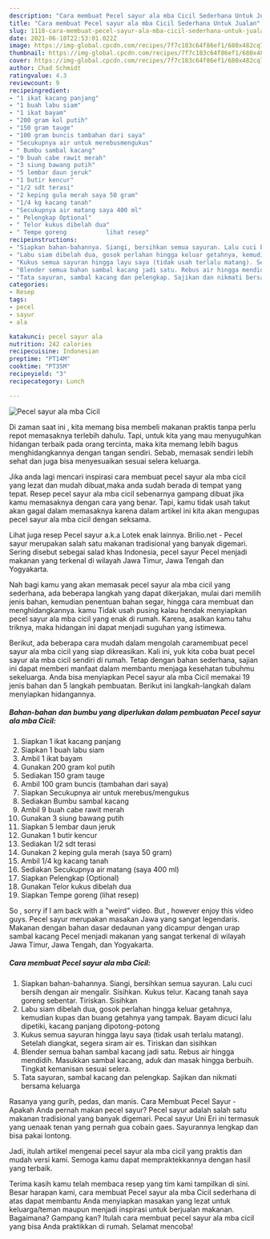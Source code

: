 ```yaml
---
description: "Cara membuat Pecel sayur ala mba Cicil Sederhana Untuk Jualan"
title: "Cara membuat Pecel sayur ala mba Cicil Sederhana Untuk Jualan"
slug: 1118-cara-membuat-pecel-sayur-ala-mba-cicil-sederhana-untuk-jualan
date: 2021-06-10T22:53:01.022Z
image: https://img-global.cpcdn.com/recipes/7f7c183c64f86ef1/680x482cq70/pecel-sayur-ala-mba-cicil-foto-resep-utama.jpg
thumbnail: https://img-global.cpcdn.com/recipes/7f7c183c64f86ef1/680x482cq70/pecel-sayur-ala-mba-cicil-foto-resep-utama.jpg
cover: https://img-global.cpcdn.com/recipes/7f7c183c64f86ef1/680x482cq70/pecel-sayur-ala-mba-cicil-foto-resep-utama.jpg
author: Chad Schmidt
ratingvalue: 4.3
reviewcount: 9
recipeingredient:
- "1 ikat kacang panjang"
- "1 buah labu siam"
- "1 ikat bayam"
- "200 gram kol putih"
- "150 gram tauge"
- "100 gram buncis tambahan dari saya"
- "Secukupnya air untuk merebusmengukus"
- " Bumbu sambal kacang"
- "9 buah cabe rawit merah"
- "3 siung bawang putih"
- "5 lembar daun jeruk"
- "1 butir kencur"
- "1/2 sdt terasi"
- "2 keping gula merah saya 50 gram"
- "1/4 kg kacang tanah"
- "Secukupnya air matang saya 400 ml"
- " Pelengkap Optional"
- " Telor kukus dibelah dua"
- " Tempe goreng           lihat resep"
recipeinstructions:
- "Siapkan bahan-bahannya. Siangi, bersihkan semua sayuran. Lalu cuci bersih dengan air mengalir. Sisihkan. Kukus telur. Kacang tanah saya goreng sebentar. Tiriskan. Sisihkan"
- "Labu siam dibelah dua, gosok perlahan hingga keluar getahnya, kemudian kupas dan buang getahnya yang tampak. Bayam dicuci lalu dipetiki, kacang panjang dipotong-potong"
- "Kukus semua sayuran hingga layu saya (tidak usah terlalu matang). Setelah diangkat, segera siram air es. Tiriskan dan sisihkan"
- "Blender semua bahan sambal kacang jadi satu. Rebus air hingga mendidih. Masukkan sambal kacang, aduk dan masak hingga berbuih. Tingkat kemanisan sesuai selera."
- "Tata sayuran, sambal kacang dan pelengkap. Sajikan dan nikmati bersama keluarga"
categories:
- Resep
tags:
- pecel
- sayur
- ala

katakunci: pecel sayur ala 
nutrition: 242 calories
recipecuisine: Indonesian
preptime: "PT14M"
cooktime: "PT35M"
recipeyield: "3"
recipecategory: Lunch

---
```



![Pecel sayur ala mba Cicil](https://img-global.cpcdn.com/recipes/7f7c183c64f86ef1/680x482cq70/pecel-sayur-ala-mba-cicil-foto-resep-utama.jpg)

Di zaman  saat ini , kita memang bisa membeli makanan praktis tanpa perlu repot memasaknya terlebih dahulu. Tapi, untuk kita yang mau menyuguhkan hidangan terbaik pada orang tercinta, maka kita memang lebih bagus menghidangkannya dengan tangan sendiri. Sebab, memasak sendiri lebih sehat dan juga bisa menyesuaikan sesuai selera keluarga.

Jika anda lagi mencari inspirasi cara membuat pecel sayur ala mba cicil yang lezat dan mudah dibuat,maka anda sudah berada di tempat yang tepat. Resep pecel sayur ala mba cicil  sebenarnya gampang dibuat jika kamu memasaknya dengan cara yang benar. Tapi, kamu tidak usah takut akan gagal dalam memasaknya 
karena dalam artikel ini kita akan mengupas pecel sayur ala mba cicil dengan seksama.  

Lihat juga resep Pecel sayur a.k.a Lotek enak lainnya. Brilio.net - Pecel sayur merupakan salah satu makanan tradisional yang banyak digemari. Sering disebut sebegai salad khas Indonesia, pecel sayur Pecel menjadi makanan yang terkenal di wilayah Jawa Timur, Jawa Tengah dan Yogyakarta.

Nah bagi kamu yang akan memasak pecel sayur ala mba cicil yang sederhana, ada beberapa langkah yang dapat dikerjakan, mulai dari memilih jenis bahan, kemudian penentuan bahan segar, hingga cara membuat dan menghidangkannya. kamu Tidak usah pusing kalau hendak menyiapkan pecel sayur ala mba cicil yang enak di rumah. Karena, asalkan kamu  tahu triknya, maka hidangan ini dapat menjadi suguhan yang istimewa.

Berikut, ada beberapa cara mudah dalam mengolah caramembuat pecel sayur ala mba cicil yang siap dikreasikan. Kali ini, yuk kita coba buat pecel sayur ala mba cicil sendiri di rumah. Tetap dengan bahan sederhana, sajian ini dapat memberi manfaat dalam membantu menjaga kesehatan tubuhmu sekeluarga. Anda bisa menyiapkan Pecel sayur ala mba Cicil memakai 19 jenis bahan dan 5 langkah pembuatan. Berikut ini langkah-langkah dalam menyiapkan hidangannya.

<!--inarticleads1-->

##### Bahan-bahan dan bumbu yang diperlukan dalam pembuatan Pecel sayur ala mba Cicil:

1. Siapkan 1 ikat kacang panjang
1. Siapkan 1 buah labu siam
1. Ambil 1 ikat bayam
1. Gunakan 200 gram kol putih
1. Sediakan 150 gram tauge
1. Ambil 100 gram buncis (tambahan dari saya)
1. Siapkan Secukupnya air untuk merebus/mengukus
1. Sediakan  Bumbu sambal kacang
1. Ambil 9 buah cabe rawit merah
1. Gunakan 3 siung bawang putih
1. Siapkan 5 lembar daun jeruk
1. Gunakan 1 butir kencur
1. Sediakan 1/2 sdt terasi
1. Gunakan 2 keping gula merah (saya 50 gram)
1. Ambil 1/4 kg kacang tanah
1. Sediakan Secukupnya air matang (saya 400 ml)
1. Siapkan  Pelengkap (Optional)
1. Gunakan  Telor kukus dibelah dua
1. Siapkan  Tempe goreng           (lihat resep)


So , sorry if I am back with a &#34;weird&#34; video. But , however enjoy this video guys. Pecel sayur merupakan masakan Jawa yang sangat legendaris. Makanan dengan bahan dasar dedaunan yang dicampur dengan urap sambal kacang Pecel menjadi makanan yang sangat terkenal di wilayah Jawa Timur, Jawa Tengah, dan Yogyakarta. 

<!--inarticleads2-->

##### Cara membuat Pecel sayur ala mba Cicil:

1. Siapkan bahan-bahannya. Siangi, bersihkan semua sayuran. Lalu cuci bersih dengan air mengalir. Sisihkan. Kukus telur. Kacang tanah saya goreng sebentar. Tiriskan. Sisihkan
1. Labu siam dibelah dua, gosok perlahan hingga keluar getahnya, kemudian kupas dan buang getahnya yang tampak. Bayam dicuci lalu dipetiki, kacang panjang dipotong-potong
1. Kukus semua sayuran hingga layu saya (tidak usah terlalu matang). Setelah diangkat, segera siram air es. Tiriskan dan sisihkan
1. Blender semua bahan sambal kacang jadi satu. Rebus air hingga mendidih. Masukkan sambal kacang, aduk dan masak hingga berbuih. Tingkat kemanisan sesuai selera.
1. Tata sayuran, sambal kacang dan pelengkap. Sajikan dan nikmati bersama keluarga


Rasanya yang gurih, pedas, dan manis. Cara Membuat Pecel Sayur - Apakah Anda pernah makan pecel sayur? Pecel sayur adalah salah satu makanan tradisional yang banyak digemari. Pecal sayur Uni Eri ini termasuk yang uenaak tenan yang pernah gua cobain gaes. Sayurannya lengkap dan bisa pakai lontong. 

Jadi, itulah artikel mengenai  pecel sayur ala mba cicil  yang praktis dan mudah versi kami. Semoga kamu dapat mempraktekkannya dengan hasil yang terbaik. 

Terima kasih kamu telah membaca resep yang tim kami tampilkan di sini. Besar harapan kami, cara membuat  Pecel sayur ala mba Cicil sederhana di atas dapat membantu Anda menyiapkan masakan yang lezat untuk keluarga/teman maupun menjadi inspirasi untuk berjualan makanan. Bagaimana? Gampang kan? Itulah cara membuat pecel sayur ala mba cicil yang bisa Anda praktikkan di rumah. Selamat mencoba!

